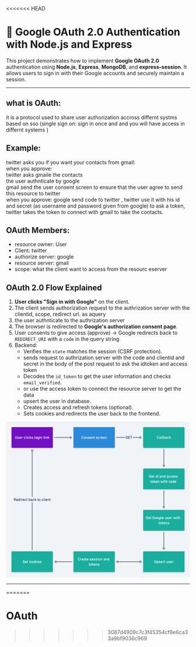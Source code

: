 <<<<<<< HEAD
# 🔐 Google OAuth 2.0 Authentication with Node.js and Express

This project demonstrates how to implement **Google OAuth 2.0** authentication using **Node.js**, **Express**, **MongoDB**, and **express-session**. It allows users to sign in with their Google accounts and securely maintain a session.

---
## what is OAuth: 
it is a protocol used to share user authorization accross differnt systms based on sso (single sign on: sign in once and and you will have access in differnt systems )

## Example: 
twitter asks you if you want your contacts from gmail:                                               
when you approve:                                           
twitter asks gmaile the contacts                                       
the user authnticate by google                                          
gmail send the user consent screen to ensure that the user agree to send this resource to twitter                         
when you approve: google send code to twitter , twitter use it with his id and secret (as username and password given from google) to ask a token, twitter takes the token to connect with gmail to take the contacts.

## OAuth Members: 
- resource owner: User
- Client: twitter
- authorize server: google
- resource server: gmail
- scope: what the client want to access from the resourc eserver
  

##  OAuth 2.0 Flow Explained

1. **User clicks "Sign in with Google"** on the client.
2. The client sends authorization request to the authrization server with the clientid, scope, redirect url. as aquery
3. the user authnticate to the authrization server
4. The browser is redirected to **Google's authorization consent  page**.
5. User consents to give access (approve) → Google redirects back to `REDIRECT_URI` with a `code` in the query string  
6. Backend:
   - Verifies the `state` matches the session (CSRF protection).
   - sends request to authrization server with the code and clientid and secret in the body of the post request to ask the idtoken and access token
   - Decodes the `id_token` to get the user information and checks `email_verified`.
   - or use the access token to connect the resource server to get the data 
   - upsert the user in database.
   - Creates access and refresh tokens (optional).
   - Sets cookies and redirects the user back to the frontend.


<img src="./google-oauth.png" alt="DBMS Structure" width="600">

---


=======
# OAuth
>>>>>>> 3087d4909c7c3f45354cf8e6ca33a9bf9036c969
